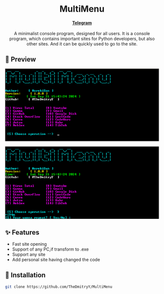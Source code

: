 <h1 align="center">MultiMenu</h1>

<h4 align="center">
  <a href="https://t.me/horekisun">Telegram</a>
</h4>

<p align="center">
A minimalist console program, designed for all users. It is a console program, which contains important sites for Python developers, but also other sites. And it can be quickly used to go to the site.
</p>

## 👀 Preview
![image](image/image1.png)

![image](image/image2.png)


## ✨ Features
- Fast site opening
- Support of any PC,if transform to .exe
- Support any site
- Add personal site having changed the code

 ## 🌟 Installation

 ```sh
git clone https://github.com/TheDmitryY/MultiMenu
```
